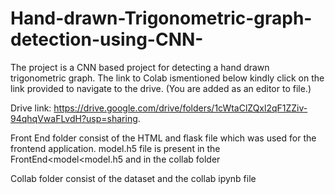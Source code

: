 # Hand-drawn-Trigonometric-graph-detection-using-CNN-
The project is a CNN based project for detecting a hand drawn trigonometric graph.
The link to Colab ismentioned below kindly click on the link provided to navigate to the drive. (You are added as an editor to file.)

Drive link:
https://drive.google.com/drive/folders/1cWtaClZQxl2qF1ZZiv-94qhqVwaFLvdH?usp=sharing. 

Front End folder consist of the HTML and flask file which was used for the frontend application.
model.h5 file is present in the FrontEnd<model<model.h5
and in the collab folder

Collab folder consist of the dataset and the collab ipynb file
